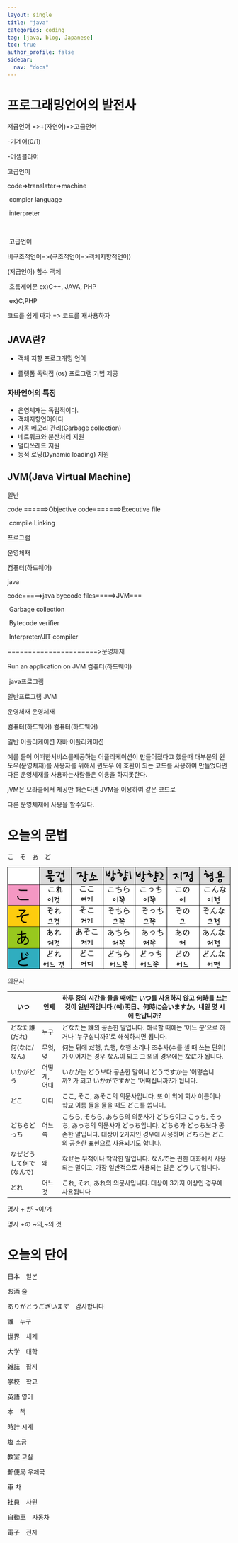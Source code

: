 ```yaml
---
layout: single
title: "java"
categories: coding
tag: [java, blog, Japanese]
toc: true
author_profile: false
sidebar:
  nav: "docs"
---
```


# 프로그래밍언어의 발전사

저급언어 =>+(자연어)=>고급언어

-기계어(0/1)

-어셈블라어

고급언어

code=>translater=>machine

​ compier language

​ interpreter

​

​ 고급언어

비구조적언어=>(구조적언어=>객체지향적언어)

(저급언어) 함수 객체

​ 흐름제어문 ex)C++, JAVA, PHP

​ ex)C,PHP

코드를 쉽게 짜자 => 코드를 재사용하자

## JAVA란?

- 객체 지향 프로그래밍 언어

- 플랫폼 독릭접 (os) 프로그램 기법 제공

### 자바언어의 특징

- 운영체재는 독립적이다.
- 객체지향언어이다
- 자동 메모리 관리(Garbage collection)
- 네트워크와 분산처리 지원
- 멀티쓰레드 지원
- 동적 로딩(Dynamic loading) 지원

## JVM(Java Virtual Machine)

일반

code ======>Objective code=======>Executive file

​ compile Linking

프로그램

운영체재

컴퓨터(하드웨어)

java

code=====>java byecode files=====>JVM===

​ Garbage collection

​ Bytecode verifier

​ Interpreter/JIT compiler

======================>운영체재

Run an application on JVM 컴퓨터(하드웨어)

​ java프로그램

일반프로그램 JVM

운영체재 운영체재

컴퓨터(하드웨어) 컴퓨터(하드웨어)

일반 어플리케이션 자바 어플리케이션

예를 들어 어떠한서비스를제공하는 어플리케이션이 만들어졌다고 했을때 대부분의 윈도우(운영체재)를 사용자를 위해서 윈도우 에 호환이 되는 코드를 사용하여 만들었다면 다른 운영체재를 사용하는사람들은 이용을 하지못한다.

jVM은 오라클에서 제공만 해준다면 JVM을 이용하여 같은 코드로

다른 운영체재에 사용을 할수있다.

# 오늘의 문법

こ　そ　あ　ど

![코소아도](/img/2022-08-31-blog/코소아도.jpg)

의문사

| いつ                     | 언제         | 하루 중의 시간을 물을 때에는 いつ를 사용하지 않고 何時를 쓰는 것이 일반적입니다.(예)明日、何時に会いますか。내일 몇 시에 만납니까?                                                                                  |
| ------------------------ | ------------ | ------------------------------------------------------------------------------------------------------------------------------------------------------------------------------------------------------------------- |
| どなた誰(だれ)           | 누구         | どなた는 誰의 공손한 말입니다. 해석할 때에는 '어느 분'으로 하거나 '누구십니까?'로 해석하시면 됩니다.                                                                                                                |
| 何(なに/なん)            | 무엇, 몇     | 何는 뒤에 だ행, た행, な행 소리나 조수사(수를 셀 때 쓰는 단위)가 이어지는 경우 なん이 되고 그 외의 경우에는 なに가 됩니다.                                                                                          |
| いかがどう               | 어떻게, 어때 | いかが는 どう보다 공손한 말이니 どうですか는 '어떻습니까?'가 되고 いかがですか는 '어떠십니까?가 됩니다.                                                                                                             |
| どこ                     | 어디         | ここ, そこ, あそこ의 의문사입니다. 또 이 외에 회사 이름이나 학교 이름 들을 물을 때도 どこ를 씁니다.                                                                                                                 |
| どちらどっち             | 어느 쪽      | こちら, そちら, あちら의 의문사가 どちら이고 こっち, そっち, あっち의 의문사가 どっち입니다. どちら가 どっち보다 공손한 말입니다. 대상이 2가지인 경우에 사용하며 どちら는 どこ의 공손한 표현으로 사용되기도 합니다. |
| なぜどうして何で(なんで) | 왜           | なぜ는 무척이나 딱딱한 말입니다. なんで는 편한 대화에서 사용되는 말이고, 가장 일반적으로 사용되는 말은 どうして입니다.                                                                                              |
| どれ                     | 어느 것      | これ, それ, あれ의 의문사입니다. 대상이 3가지 이상인 경우에 사용됩니다                                                                                                                                              |

명사 + が ~이/가

명사 +の ~의,~의 것

# 오늘의 단어

日本　일본

お酒 술

ありがとうございます　감사합니다

誰　누구

世界　세계

大学　대학

雑誌　잡지

学校　학교

英語 영어

本　책

時計 시계

塩 소금

教室 교실

郵便局 우체국

車 차

社員　사원

自動車　자동차

電子　전자

